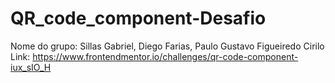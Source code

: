 # QR_code_component-Desafio
Nome do grupo: Sillas Gabriel, Diego Farias, Paulo Gustavo Figueiredo Cirilo
Link: https://www.frontendmentor.io/challenges/qr-code-component-iux_sIO_H
